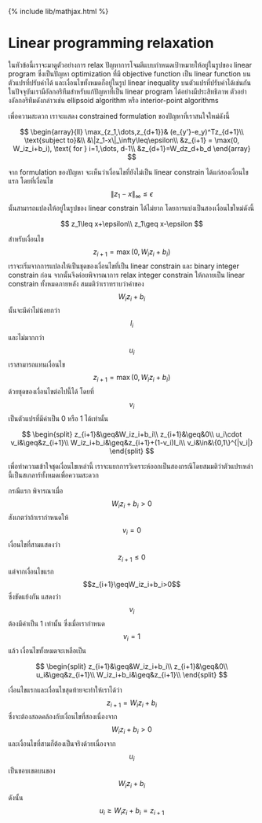 {% include lib/mathjax.html %}
# Linear programming relaxation

ในหัวข้อนี้เราจะมาดูตัวอย่างการ relax ปัญหาการโจมตีแบบกำหนดเป้าหมายให้อยู่ในรูปของ linear program ซึ่งเป็นปัญหา optimization ที่มี objective function เป็น linear function บนตัวแปรที่ปรับค่าได้ และเงื่อนไขทั้งหมดก็อยู่ในรูป linear inequality บนตัวแปรที่ปรับค่าได้เช่นกัน
ในปัจจุบันเรามีอัลกอริทึมสำหรับแก้ปัญหาที่เป็น linear program ได้อย่างมีประสิทธิภาพ ตัวอย่างอัลกอริทึมดังกล่าวเช่น ellipsoid algorithm หรือ interior-point algorithms

เพื่อความสะดวก เราจะแสดง constrained formulation ของปัญหาที่เราสนใจใหม่ดังนี้

$$
\begin{array}{ll}
\max_{z_1,\dots,z_{d+1}}& (e_{y'}-e_y)^Tz_{d+1}\\
\text{subject to}&\\
&\|z_1-x\|_\infty\leq\epsilon\\
&z_{i+1} = \max(0, W_iz_i+b_i), \text{ for } i=1,\dots, d-1\\
&z_{d+1}=W_dz_d+b_d
\end{array}
$$

จาก formulation ของปัญหา จะเห็นว่าเงื่อนไขที่ยังไม่เป็น linear constrain ได้แก่สองเงื่อนไขแรก โดยที่เงื่อนไข $$\|z_1-x\|_\infty\leq\epsilon$$ นั้นสามารถแปลงให้อยู่ในรูปของ linear constrain ได้ไม่ยาก โดยการแบ่งเป็นสองเงื่อนไขใหม่ดังนี้

$$
z_1\leq x+\epsilon\\
z_1\geq x-\epsilon
$$

สำหรับเงื่อนไข $$z_{i+1}=\max(0,W_iz_i+b_i)$$ เราจะเริ่มจากการแปลงให้เป็นชุดของเงื่อนไขที่เป็น linear constrain และ binary integer constrain ก่อน จากนั้นจึงค่อยพิจารณาการ relax integer constrain ให้กลายเป็น linear constrain ทั้งหมดภายหลัง สมมติว่าเราทราบว่าค่าของ $$W_iz_i+b_i$$ นั้นจะมีค่าไม่น้อยกว่า $$l_i$$ และไม่มากกว่า $$u_i$$ เราสามารถแทนเงื่อนไข $$z_{i+1}=\max(0,W_iz_i+b_i)$$ ด้วยชุดของเงื่อนไขต่อไปนี้ได้ โดยที่ $$v_i$$ เป็นตัวแปรที่มีค่าเป็น 0 หรือ 1 ได้เท่านั้น

$$
\begin{split}
z_{i+1}&\geq&W_iz_i+b_i\\
z_{i+1}&\geq&0\\
u_i\cdot v_i&\geq&z_{i+1}\\
W_iz_i+b_i&\geq&z_{i+1}+(1-v_i)l_i\\
v_i&\in&\{0,1\}^{|v_i|}
\end{split}
$$

เพื่อทำความเข้าใจชุดเงื่อนไขเหล่านี้ เราจะแยกการวิเคราะห์ออกเป็นสองกรณีโดยสมมติว่าตัวแปรเหล่านี้เป็นสเกลาร์ทั้งหมดเพื่อความสะดวก

กรณีแรก พิจารณาเมื่อ $$W_iz_i+b_i> 0$$ สังเกตว่าถ้าเรากำหนดให้ $$v_i=0$$ เงื่อนไขที่สามแสดงว่า $$z_{i+1}\leq 0$$
แต่จากเงื่อนไขแรก $$z_{i+1}\geqW_iz_i+b_i>0$$ ซึ่งขัดแย้งกัน แสดงว่า $$v_i$$ ต้องมีค่าเป็น 1 เท่านั้น
ซึ่งเมื่อเรากำหนด $$v_i=1$$ แล้ว เงื่อนไขทั้งหมดจะเหลือเป็น

$$
\begin{split}
z_{i+1}&\geq&W_iz_i+b_i\\
z_{i+1}&\geq&0\\
u_i&\geq&z_{i+1}\\
W_iz_i+b_i&\geq&z_{i+1}\\
\end{split}
$$

เงื่อนไขแรกและเงื่อนไขสุดท้ายจะทำให้เราได้ว่า $$z_{i+1}=W_iz_i+b_i$$ 
ซึ่งจะต้องสอดคล้องกับเงื่อนไขที่สองเนื่องจาก $$W_iz_i+b_i>0$$
และเงื่อนไขที่สามก็ต้องเป็นจริงด้วยเนื่องจาก $$u_i$$ เป็นขอบเขตบนของ $$W_iz_i+b_i$$
ดังนั้น $$u_i\geq W_iz_i+b_i=z_{i+1}$$
